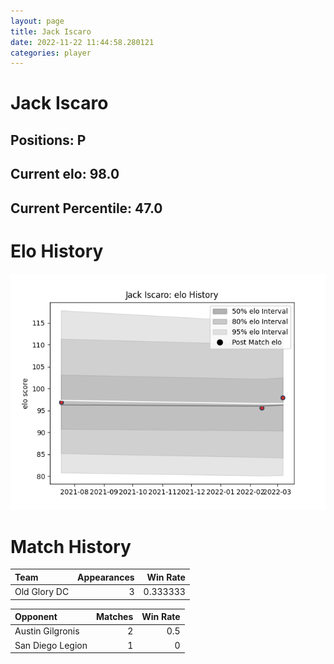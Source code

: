 ```yaml
---  
layout: page  
title: Jack Iscaro  
date: 2022-11-22 11:44:58.280121  
categories: player  
---
```

# Jack Iscaro

## Positions: P

## Current elo: 98.0

## Current Percentile: 47.0

# Elo History


![elo history](history_JackIscaro.png)
# Match History


| Team         |   Appearances |   Win Rate |
|:-------------|--------------:|-----------:|
| Old Glory DC |             3 |   0.333333 |

| Opponent         |   Matches |   Win Rate |
|:-----------------|----------:|-----------:|
| Austin Gilgronis |         2 |        0.5 |
| San Diego Legion |         1 |        0   |